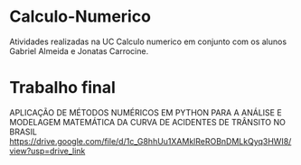 # Calculo-Numerico
Atividades realizadas na UC Calculo numerico em conjunto com os alunos Gabriel Almeida e Jonatas Carrocine.

# Trabalho final 
APLICAÇÃO DE MÉTODOS NUMÉRICOS EM PYTHON PARA A ANÁLISE E MODELAGEM MATEMÁTICA DA CURVA DE ACIDENTES DE TRÂNSITO NO BRASIL
https://drive.google.com/file/d/1c_G8hhUu1XAMklReROBnDMLkQyq3HWI8/view?usp=drive_link
